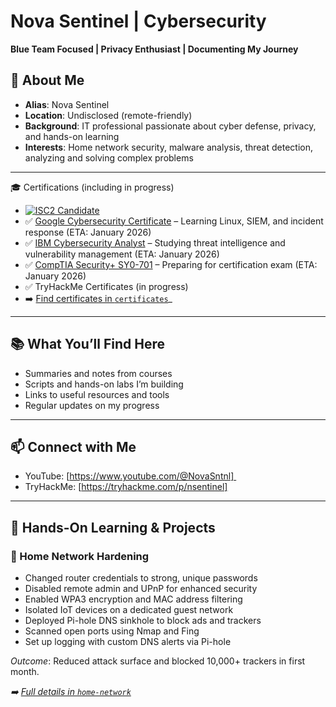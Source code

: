 # Nova Sentinel | Cybersecurity 

**Blue Team Focused | Privacy Enthusiast | Documenting My Journey**

## 📜 About Me
- **Alias**: Nova Sentinel
- **Location**: Undisclosed (remote-friendly)
- **Background**: IT professional passionate about cyber defense, privacy, and hands-on learning
- **Interests**: Home network security, malware analysis, threat detection, analyzing and solving complex problems

---

🎓 Certifications (including in progress)
- [![ISC2 Candidate](https://images.credly.com/size/110x110/images/03397330-38d9-4c96-9e47-b8277a36c8d3/image.png)](https://www.credly.com/badges/3eaede4e-8241-48ea-ad62-400dacd77e2a/public_url) 
- ✅ [Google Cybersecurity Certificate](https://www.coursera.org/) – Learning Linux, SIEM, and incident response (ETA: January 2026)
- ✅ [IBM Cybersecurity Analyst](https://www.coursera.org/) – Studying threat intelligence and vulnerability management (ETA: January 2026)
- ✅ [CompTIA Security+ SY0-701](https://www.comptia.org/) – Preparing for certification exam (ETA: January 2026)
- ✅ TryHackMe Certificates (in progress)
- ➡️ [Find certificates in `certificates`](certificates)_

---


## 📚 What You’ll Find Here  

- Summaries and notes from courses  
- Scripts and hands-on labs I’m building  
- Links to useful resources and tools  
- Regular updates on my progress

---

## 📫 Connect with Me  

- YouTube: [https://www.youtube.com/@NovaSntnl] 
- TryHackMe: [https://tryhackme.com/p/nsentinel]

---

## 🧪 Hands-On Learning & Projects

### 🔐 Home Network Hardening
- Changed router credentials to strong, unique passwords
- Disabled remote admin and UPnP for enhanced security
- Enabled WPA3 encryption and MAC address filtering
- Isolated IoT devices on a dedicated guest network
- Deployed Pi-hole DNS sinkhole to block ads and trackers
- Scanned open ports using Nmap and Fing
- Set up logging with custom DNS alerts via Pi-hole

*Outcome*: Reduced attack surface and blocked 10,000+ trackers in first month.

_➡️ [Full details in `home-network`](home-network)_


